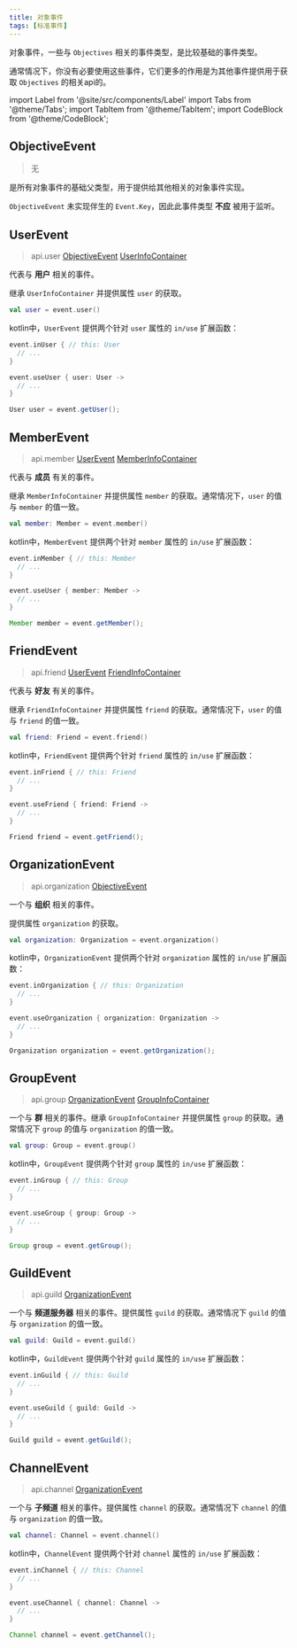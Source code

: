 ```yaml
---
title: 对象事件
tags: [标准事件]
---
```


对象事件，一些与 `Objectives` 相关的事件类型，是比较基础的事件类型。

通常情况下，你没有必要使用这些事件，它们更多的作用是为其他事件提供用于获取 `Objectives` 的相关api的。

import Label from '@site/src/components/Label'
import Tabs from '@theme/Tabs';
import TabItem from '@theme/TabItem';
import CodeBlock from '@theme/CodeBlock';

## ObjectiveEvent
> <Label>无</Label>

是所有对象事件的基础父类型，用于提供给其他相关的对象事件实现。

`ObjectiveEvent` 未实现伴生的 `Event.Key`，因此此事件类型 **不应** 被用于监听。

## UserEvent
> <Label>api.user</Label>
> <a href='#objectiveevent'><Label type='success'>ObjectiveEvent</Label></a>
> <a href='../../../container-overview/#userinfocontainer'><Label type='success'>UserInfoContainer</Label></a>

代表与 **用户** 相关的事件。

继承 `UserInfoContainer` 并提供属性 `user` 的获取。

<Tabs groupId="code">
<TabItem value="Kotlin" attributes={{'data-value': `Kotlin`}}>

```kotlin
val user = event.user()
```

kotlin中，`UserEvent` 提供两个针对 `user` 属性的 `in/use` 扩展函数：
```kotlin
event.inUser { // this: User
  // ...
}

event.useUser { user: User -> 
  // ...
}
```

</TabItem>
<TabItem value="Java" attributes={{'data-value': `Java`}}>

```java
User user = event.getUser();
```

</TabItem>
</Tabs>

## MemberEvent
> <Label>api.member</Label>
> <a href='#userevent'><Label type='success'>UserEvent</Label></a> 
> <a href='../../../container-overview/#memberinfocontainer'><Label type='success'>MemberInfoContainer</Label></a>

代表与 **成员** 有关的事件。

继承 `MemberInfoContainer` 并提供属性 `member` 的获取。通常情况下，`user` 的值与 `member` 的值一致。


<Tabs groupId="code">
<TabItem value="Kotlin" attributes={{'data-value': `Kotlin`}}>

```kotlin
val member: Member = event.member()
```

kotlin中，`MemberEvent` 提供两个针对 `member` 属性的 `in/use` 扩展函数：

```kotlin
event.inMember { // this: Member
  // ...
}

event.useUser { member: Member -> 
  // ...
}
```

</TabItem>
<TabItem value="Java" attributes={{'data-value': `Java`}}>

```java
Member member = event.getMember();
```

</TabItem>
</Tabs>

## FriendEvent
> <Label>api.friend</Label>
> <a href='#userevent'><Label type='success'>UserEvent</Label></a> 
> <a href='../../../container-overview/#friendinfocontainer'><Label type='success'>FriendInfoContainer</Label></a> 

代表与 **好友** 有关的事件。

继承 `FriendInfoContainer` 并提供属性 `friend` 的获取。通常情况下，`user` 的值与 `friend` 的值一致。

<Tabs groupId="code">
<TabItem value="Kotlin" attributes={{'data-value': `Kotlin`}}>

```kotlin
val friend: Friend = event.friend()
```

kotlin中，`FriendEvent` 提供两个针对 `friend` 属性的 `in/use` 扩展函数：

```kotlin
event.inFriend { // this: Friend
  // ...
}

event.useFriend { friend: Friend -> 
  // ...
}
```

</TabItem>
<TabItem value="Java" attributes={{'data-value': `Java`}}>

```java
Friend friend = event.getFriend();
```

</TabItem>
</Tabs>

## OrganizationEvent
> <Label>api.organization</Label>
> <a href='#objectiveevent'><Label type='success'>ObjectiveEvent</Label></a>

一个与 **组织** 相关的事件。

提供属性 `organization` 的获取。

<Tabs groupId="code">
<TabItem value="Kotlin" attributes={{'data-value': `Kotlin`}}>

```kotlin
val organization: Organization = event.organization()
```

kotlin中，`OrganizationEvent` 提供两个针对 `organization` 属性的 `in/use` 扩展函数：

```kotlin
event.inOrganization { // this: Organization
  // ...
}

event.useOrganization { organization: Organization -> 
  // ...
}
```

</TabItem>
<TabItem value="Java" attributes={{'data-value': `Java`}}>

```java
Organization organization = event.getOrganization();
```

</TabItem>
</Tabs>

## GroupEvent
> <Label>api.group</Label>
> <a href='#organizationevent'><Label type='success'>OrganizationEvent</Label></a>
> <a href='../../../container-overview/#groupinfocontainer'><Label type='success'>GroupInfoContainer</Label></a>

一个与 **群** 相关的事件。继承 `GroupInfoContainer` 并提供属性 `group` 的获取。通常情况下 `group` 的值与 `organization` 的值一致。

<Tabs groupId="code">
<TabItem value="Kotlin" attributes={{'data-value': `Kotlin`}}>

```kotlin
val group: Group = event.group()
```

kotlin中，`GroupEvent` 提供两个针对 `group` 属性的 `in/use` 扩展函数：

```kotlin
event.inGroup { // this: Group
  // ...
}

event.useGroup { group: Group -> 
  // ...
}
```

</TabItem>
<TabItem value="Java" attributes={{'data-value': `Java`}}>

```java
Group group = event.getGroup();
```

</TabItem>
</Tabs>

## GuildEvent
> <Label>api.guild</Label>
> <a href='#organizationevent'><Label type='success'>OrganizationEvent</Label></a>

一个与 **频道服务器** 相关的事件。提供属性 `guild` 的获取。通常情况下 `guild` 的值与 `organization` 的值一致。

<Tabs groupId="code">
<TabItem value="Kotlin" attributes={{'data-value': `Kotlin`}}>

```kotlin
val guild: Guild = event.guild()
```

kotlin中，`GuildEvent` 提供两个针对 `guild` 属性的 `in/use` 扩展函数：

```kotlin
event.inGuild { // this: Guild
  // ...
}

event.useGuild { guild: Guild -> 
  // ...
}
```

</TabItem>
<TabItem value="Java" attributes={{'data-value': `Java`}}>

```java
Guild guild = event.getGuild();
```

</TabItem>
</Tabs>

## ChannelEvent
> <Label>api.channel</Label>
> <a href='#organizationevent'><Label type='success'>OrganizationEvent</Label></a>

一个与 **子频道** 相关的事件。提供属性 `channel` 的获取。通常情况下 `channel` 的值与 `organization` 的值一致。

<Tabs groupId="code">
<TabItem value="Kotlin" attributes={{'data-value': `Kotlin`}}>

```kotlin
val channel: Channel = event.channel()
```

kotlin中，`ChannelEvent` 提供两个针对 `channel` 属性的 `in/use` 扩展函数：

```kotlin
event.inChannel { // this: Channel
  // ...
}

event.useChannel { channel: Channel -> 
  // ...
}
```

</TabItem>
<TabItem value="Java" attributes={{'data-value': `Java`}}>

```java
Channel channel = event.getChannel();
```

</TabItem>
</Tabs>

